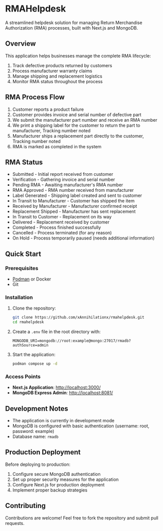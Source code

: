 # RMAHelpdesk

A streamlined helpdesk solution for managing Return Merchandise Authorization (RMA) processes, built with Next.js and MongoDB.

## Overview

This application helps businesses manage the complete RMA lifecycle:
1. Track defective products returned by customers
2. Process manufacturer warranty claims
3. Manage shipping and replacement logistics
4. Monitor RMA status throughout the process

## RMA Process Flow

1. Customer reports a product failure
2. Customer provides invoice and serial number of defective part
3. We submit the manufacturer part number and receive an RMA number
4. We print a shipping label for the customer to return the part to manufacturer, Tracking number noted 
5. Manufacturer ships a replacement part directly to the customer, Tracking number noted 
6. RMA is marked as completed in the system


## RMA Status 

* Submitted - Initial report received from customer
* Verification - Gathering invoice and serial number
* Pending RMA - Awaiting manufacturer's RMA number
* RMA Approved - RMA number received from manufacturer
* Label Generated - Shipping label created and sent to customer
* In Transit to Manufacturer - Customer has shipped the item
* Received by Manufacturer - Manufacturer confirmed receipt
* Replacement Shipped - Manufacturer has sent replacement
* In Transit to Customer - Replacement on its way
* Delivered - Replacement received by customer
* Completed - Process finished successfully
* Cancelled - Process terminated (for any reason)
* On Hold - Process temporarily paused (needs additional information)

## Quick Start

### Prerequisites
- [Podman](https://podman.io/) or Docker
- Git

### Installation

1. Clone the repository:
   ```bash
   git clone https://github.com/xAnnihilationx/rmahelpdesk.git
   cd rmahelpdesk
   ```

2. Create a `.env` file in the root directory with:
   ```
   MONGODB_URI=mongodb://root:example@mongo:27017/rmadb?authSource=admin
   ```

3. Start the application:
   ```bash
   podman compose up -d
   ```

### Access Points

- **Next.js Application**: [http://localhost:3000/](http://localhost:3000/)
- **MongoDB Express Admin**: [http://localhost:8081/](http://localhost:8081/)

## Development Notes

- The application is currently in development mode
- MongoDB is configured with basic authentication (username: root, password: example)
- Database name: `rmadb`

## Production Deployment

Before deploying to production:
1. Configure secure MongoDB authentication
2. Set up proper security measures for the application
3. Configure Next.js for production deployment
4. Implement proper backup strategies

## Contributing

Contributions are welcome! Feel free to fork the repository and submit pull requests.

